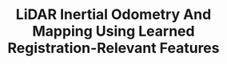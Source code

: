 ---
title: "LiDAR Inertial Odometry And Mapping Using Learned Registration-Relevant Features"
authors: "Zihao Dong, Jeff Pflueger, Leonard Jung, David Thorne, Philip R. Osteen, Christa S. Robison, Brett T. Lopez, Michael Everett"
venue: ""
year: "2024"
status: "in review"
arxiv: "https://arxiv.org/abs/2410.02961"
official_link: ""
doi: ""
volume: ""
number: ""
pages: ""
publisher: ""
month: "12"
address: ""
type: "conference"
school: ""
awards: ""
notes: ""
include_on_website: true
image: "dong24_dfliom.png"
links_to_code: "https://github.com/neu-autonomy/FeatureLIOM"
links_to_video: ""
collection: publications
permalink: /publication/2024-12-Dong25_ICRA.html
---